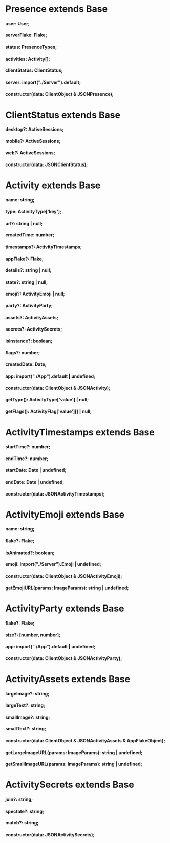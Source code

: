 # Presence extends Base 

#### user: User;
#### serverFlake: Flake;
#### status: PresenceTypes;
#### activities: Activity[];
#### clientStatus: ClientStatus;
#### server: import("./Server").default;
#### constructor(data: ClientObject & JSONPresence);

# ClientStatus extends Base 

#### desktop?: ActiveSessions;
#### mobile?: ActiveSessions;
#### web?: ActiveSessions;
#### constructor(data: JSONClientStatus);

# Activity extends Base 

#### name: string;
#### type: ActivityType['key'];
#### url?: string | null;
#### createdTime: number;
#### timestamps?: ActivityTimestamps;
#### appFlake?: Flake;
#### details?: string | null;
#### state?: string | null;
#### emoji?: ActivityEmoji | null;
#### party?: ActivityParty;
#### assets?: ActivityAssets;
#### secrets?: ActivitySecrets;
#### isInstance?: boolean;
#### flags?: number;
#### createdDate: Date;
#### app: import("./App").default | undefined;
#### constructor(data: ClientObject & JSONActivity);
#### getType(): ActivityType['value'] | null;
#### getFlags(): ActivityFlag['value'][] | null;

# ActivityTimestamps extends Base 

#### startTime?: number;
#### endTime?: number;
#### startDate: Date | undefined;
#### endDate: Date | undefined;
#### constructor(data: JSONActivityTimestamps);

# ActivityEmoji extends Base 

#### name: string;
#### flake?: Flake;
#### isAnimated?: boolean;
#### emoji: import("./Server").Emoji | undefined;
#### constructor(data: ClientObject & JSONActivityEmoji);
#### getEmojiURL(params: ImageParams): string | undefined;

# ActivityParty extends Base 

#### flake?: Flake;
#### size?: [number, number];
#### app: import("./App").default | undefined;
#### constructor(data: ClientObject & JSONActivityParty);

# ActivityAssets extends Base 

#### largeImage?: string;
#### largeText?: string;
#### smallImage?: string;
#### smallText?: string;
#### constructor(data: ClientObject & JSONActivityAssets & AppFlakeObject);
#### getLargeImageURL(params: ImageParams): string | undefined;
#### getSmallImageURL(params: ImageParams): string | undefined;

# ActivitySecrets extends Base 

#### join?: string;
#### spectate?: string;
#### match?: string;
#### constructor(data: JSONActivitySecrets);

